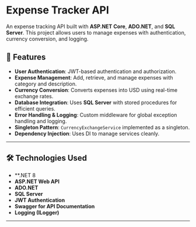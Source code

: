 ﻿# Expense Tracker API

An expense tracking API built with **ASP.NET Core**, **ADO.NET**, and **SQL Server**. This project allows users to manage expenses with authentication, currency conversion, and logging.

## 🚀 Features
- **User Authentication**: JWT-based authentication and authorization.
- **Expense Management**: Add, retrieve, and manage expenses with category and description.
- **Currency Conversion**: Converts expenses into USD using real-time exchange rates.
- **Database Integration**: Uses **SQL Server** with stored procedures for efficient queries.
- **Error Handling & Logging**: Custom middleware for global exception handling and logging.
- **Singleton Pattern**: `CurrencyExchangeService` implemented as a singleton.
- **Dependency Injection**: Uses DI to manage services cleanly.

---

## 🛠 Technologies Used
- **.NET 8
- **ASP.NET Web API**
- **ADO.NET**
- **SQL Server**
- **JWT Authentication**
- **Swagger for API Documentation**
- **Logging (ILogger)**

---
